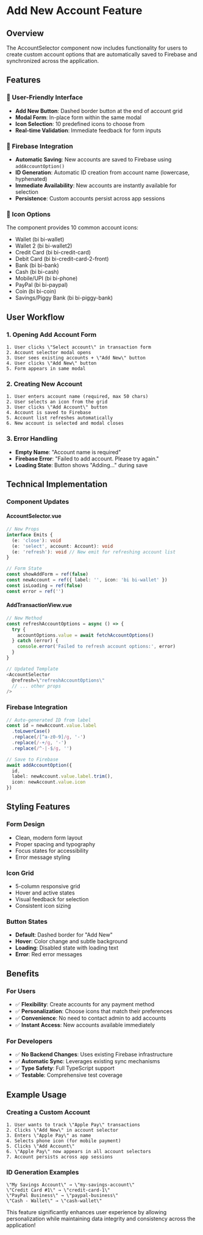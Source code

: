 # Add New Account Feature

## Overview
The AccountSelector component now includes functionality for users to create custom account options that are automatically saved to Firebase and synchronized across the application.

## Features

### 🎯 User-Friendly Interface
- **Add New Button**: Dashed border button at the end of account grid
- **Modal Form**: In-place form within the same modal
- **Icon Selection**: 10 predefined icons to choose from
- **Real-time Validation**: Immediate feedback for form inputs

### 💾 Firebase Integration
- **Automatic Saving**: New accounts are saved to Firebase using `addAccountOption()`
- **ID Generation**: Automatic ID creation from account name (lowercase, hyphenated)
- **Immediate Availability**: New accounts are instantly available for selection
- **Persistence**: Custom accounts persist across app sessions

### 🎨 Icon Options
The component provides 10 common account icons:
- Wallet (bi bi-wallet)
- Wallet 2 (bi bi-wallet2) 
- Credit Card (bi bi-credit-card)
- Debit Card (bi bi-credit-card-2-front)
- Bank (bi bi-bank)
- Cash (bi bi-cash)
- Mobile/UPI (bi bi-phone)
- PayPal (bi bi-paypal)
- Coin (bi bi-coin)
- Savings/Piggy Bank (bi bi-piggy-bank)

## User Workflow

### 1. Opening Add Account Form
```
1. User clicks \"Select account\" in transaction form
2. Account selector modal opens
3. User sees existing accounts + \"Add New\" button
4. User clicks \"Add New\" button
5. Form appears in same modal
```

### 2. Creating New Account
```
1. User enters account name (required, max 50 chars)
2. User selects an icon from the grid
3. User clicks \"Add Account\" button
4. Account is saved to Firebase
5. Account list refreshes automatically
6. New account is selected and modal closes
```

### 3. Error Handling
- **Empty Name**: \"Account name is required\"
- **Firebase Error**: \"Failed to add account. Please try again.\"
- **Loading State**: Button shows \"Adding...\" during save

## Technical Implementation

### Component Updates

#### AccountSelector.vue
```typescript
// New Props
interface Emits {
  (e: 'close'): void
  (e: 'select', account: Account): void
  (e: 'refresh'): void // New emit for refreshing account list
}

// Form State
const showAddForm = ref(false)
const newAccount = ref({ label: '', icon: 'bi bi-wallet' })
const isLoading = ref(false)
const error = ref('')
```

#### AddTransactionView.vue
```typescript
// New Method
const refreshAccountOptions = async () => {
  try {
    accountOptions.value = await fetchAccountOptions()
  } catch (error) {
    console.error('Failed to refresh account options:', error)
  }
}

// Updated Template
<AccountSelector
  @refresh=\"refreshAccountOptions\"
  // ... other props
/>
```

### Firebase Integration
```typescript
// Auto-generated ID from label
const id = newAccount.value.label
  .toLowerCase()
  .replace(/[^a-z0-9]/g, '-')
  .replace(/-+/g, '-')
  .replace(/^-|-$/g, '')

// Save to Firebase
await addAccountOption({
  id,
  label: newAccount.value.label.trim(),
  icon: newAccount.value.icon
})
```

## Styling Features

### Form Design
- Clean, modern form layout
- Proper spacing and typography
- Focus states for accessibility
- Error message styling

### Icon Grid
- 5-column responsive grid
- Hover and active states
- Visual feedback for selection
- Consistent icon sizing

### Button States
- **Default**: Dashed border for \"Add New\"
- **Hover**: Color change and subtle background
- **Loading**: Disabled state with loading text
- **Error**: Red error messages

## Benefits

### For Users
- ✅ **Flexibility**: Create accounts for any payment method
- ✅ **Personalization**: Choose icons that match their preferences  
- ✅ **Convenience**: No need to contact admin to add accounts
- ✅ **Instant Access**: New accounts available immediately

### For Developers
- ✅ **No Backend Changes**: Uses existing Firebase infrastructure
- ✅ **Automatic Sync**: Leverages existing sync mechanisms
- ✅ **Type Safety**: Full TypeScript support
- ✅ **Testable**: Comprehensive test coverage

## Example Usage

### Creating a Custom Account
```
1. User wants to track \"Apple Pay\" transactions
2. Clicks \"Add New\" in account selector
3. Enters \"Apple Pay\" as name
4. Selects phone icon (for mobile payment)
5. Clicks \"Add Account\"
6. \"Apple Pay\" now appears in all account selectors
7. Account persists across app sessions
```

### ID Generation Examples
```
\"My Savings Account\" → \"my-savings-account\"
\"Credit Card #1\" → \"credit-card-1\"
\"PayPal Business\" → \"paypal-business\"
\"Cash - Wallet\" → \"cash-wallet\"
```

This feature significantly enhances user experience by allowing personalization while maintaining data integrity and consistency across the application!